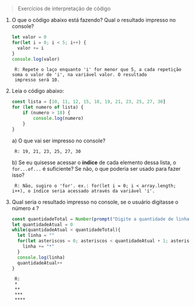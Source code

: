 >Exercícios de interpretação de código
1. O que o código abaixo está fazendo? Qual o resultado impresso no console?
    
    ```jsx
    let valor = 0
    for(let i = 0; i < 5; i++) {
      valor += i
    }
    console.log(valor)
    ```

        R: Repete o laço enquanto 'i' for menor que 5, a cada repetição soma o valor de 'i', na variável valor. O resultado 
        impresso será 10. 

2. Leia o código abaixo:
    
    ```jsx
    const lista = [10, 11, 12, 15, 18, 19, 21, 23, 25, 27, 30]
    for (let numero of lista) {
        if (numero > 18) {
    		console.log(numero)
    	}
    }
    ```
    
    a) O que vai ser impresso no console?
    
        R: 19, 21, 23, 25, 27, 30
    
    b) Se eu quisesse acessar o **índice** de cada elemento dessa lista, o `for...of...` é suficiente? Se não, o que poderia ser usado para fazer isso?

        R: Não, sugiro o 'for'. ex.: for(let i = 0; i < array.length; i++), o índice seria acessado através da variável 'i'.

3. Qual seria o resultado impresso no console, se o usuário digitasse o número `4` ?
    
    ```jsx
    const quantidadeTotal = Number(prompt("Digite a quantidade de linhas: "))
    let quantidadeAtual = 0
    while(quantidadeAtual < quantidadeTotal){
      let linha = ""
      for(let asteriscos = 0; asteriscos < quantidadeAtual + 1; asteriscos++){
        linha += "*"
      }
      console.log(linha)
      quantidadeAtual++
    }
    
    ```
        R:
        *
        **
        ***
        ****